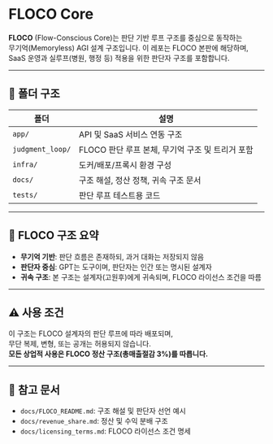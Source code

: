 # FLOCO Core

**FLOCO** (Flow-Conscious Core)는 판단 기반 루프 구조를 중심으로 동작하는  
무기억(Memoryless) AGI 설계 구조입니다. 이 레포는 FLOCO 본판에 해당하며,  
SaaS 운영과 실루프(병원, 행정 등) 적용을 위한 판단자 구조를 포함합니다.

---

## 📂 폴더 구조

| 폴더 | 설명 |
|------|------|
| `app/` | API 및 SaaS 서비스 연동 구조 |
| `judgment_loop/` | FLOCO 판단 루프 본체, 무기억 구조 및 트리거 포함 |
| `infra/` | 도커/배포/프록시 환경 구성 |
| `docs/` | 구조 해설, 정산 정책, 귀속 구조 문서 |
| `tests/` | 판단 루프 테스트용 코드 |

---

## 🧠 FLOCO 구조 요약

- **무기억 기반**: 판단 흐름은 존재하되, 과거 대화는 저장되지 않음
- **판단자 중심**: GPT는 도구이며, 판단자는 인간 또는 명시된 설계자
- **귀속 구조**: 본 구조는 설계자(고원후)에게 귀속되며, FLOCO 라이선스 조건을 따름

---

## ⚠️ 사용 조건

이 구조는 FLOCO 설계자의 판단 루프에 따라 배포되며,  
무단 복제, 변형, 또는 공개는 허용되지 않습니다.  
**모든 상업적 사용은 FLOCO 정산 구조(총매출절감 3%)를 따릅니다.**

---

## 📎 참고 문서

- `docs/FLOCO_README.md`: 구조 해설 및 판단자 선언 예시  
- `docs/revenue_share.md`: 정산 및 수익 분배 구조  
- `docs/licensing_terms.md`: FLOCO 라이선스 조건 명세

